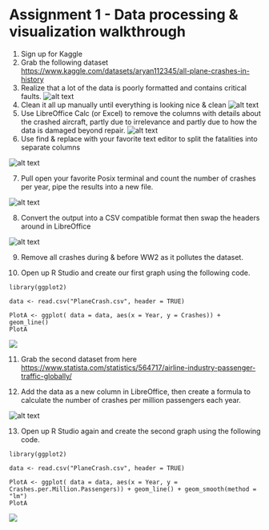 # Assignment 1 - Data processing & visualization walkthrough

1. Sign up for Kaggle
2. Grab the following dataset https://www.kaggle.com/datasets/aryan112345/all-plane-crashes-in-history
3. Realize that a lot of the data is poorly formatted and contains critical faults.
![alt text](image.png)
4. Clean it all up manually until everything is looking nice & clean
![alt text](image-1.png)
5. Use LibreOffice Calc (or Excel) to remove the columns with details about the crashed aircraft, partly due to irrelevance and partly due to how the data is damaged beyond repair.
![alt text](image-2.png)
6. Use find & replace with your favorite text editor to split the fatalities into separate columns

![alt text](image-3.png)

7. Pull open your favorite Posix terminal and count the number of crashes per year, pipe the results into a new file.

![alt text](image-4.png)

8. Convert the output into a CSV compatible format then swap the headers around in LibreOffice

![alt text](image-5.png)

9. Remove all crashes during & before WW2 as it pollutes the dataset.

10. Open up R Studio and create our first graph using the following code.

```
library(ggplot2)

data <- read.csv("PlaneCrash.csv", header = TRUE)

PlotA <- ggplot( data = data, aes(x = Year, y = Crashes)) + geom_line()
PlotA
```

![](crashes_after_ww2.png)

11. Grab the second dataset from here https://www.statista.com/statistics/564717/airline-industry-passenger-traffic-globally/

12. Add the data as a new column in LibreOffice, then create a formula to calculate the number of crashes per million passengers each year.

![alt text](image-6.png)

13. Open up R Studio again and create the second graph using the following code.

```
library(ggplot2)

data <- read.csv("PlaneCrash.csv", header = TRUE)

PlotA <- ggplot( data = data, aes(x = Year, y = Crashes.per.Million.Passengers)) + geom_line() + geom_smooth(method = "lm")
PlotA
```

![](Rplot_draft2.png)
